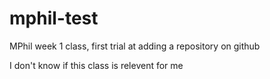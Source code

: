 # mphil-test

MPhil week 1 class, first trial at adding a repository on github

I don't know if this class is relevent for me

